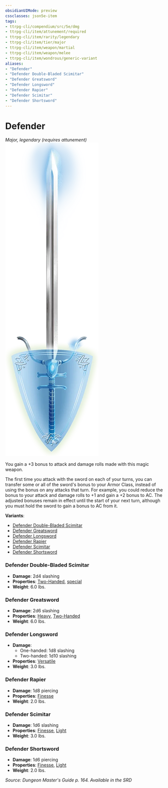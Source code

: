 ```yaml
---
obsidianUIMode: preview
cssclasses: json5e-item
tags:
- ttrpg-cli/compendium/src/5e/dmg
- ttrpg-cli/item/attunement/required
- ttrpg-cli/item/rarity/legendary
- ttrpg-cli/item/tier/major
- ttrpg-cli/item/weapon/martial
- ttrpg-cli/item/weapon/melee
- ttrpg-cli/item/wondrous/generic-variant
aliases: 
- "Defender"
- "Defender Double-Bladed Scimitar"
- "Defender Greatsword"
- "Defender Longsword"
- "Defender Rapier"
- "Defender Scimitar"
- "Defender Shortsword"
---
```

# Defender
*Major, legendary (requires attunement)*  
![](/CLI/items/img/defender.webp#right)


You gain a +3 bonus to attack and damage rolls made with this magic weapon.

The first time you attack with the sword on each of your turns, you can transfer some or all of the sword's bonus to your Armor Class, instead of using the bonus on any attacks that turn. For example, you could reduce the bonus to your attack and damage rolls to +1 and gain a +2 bonus to AC. The adjusted bonuses remain in effect until the start of your next turn, although you must hold the sword to gain a bonus to AC from it.

**Variants**:
- [Defender Double-Bladed Scimitar](#Defender%20Double-Bladed%20Scimitar)
- [Defender Greatsword](#Defender%20Greatsword)
- [Defender Longsword](#Defender%20Longsword)
- [Defender Rapier](#Defender%20Rapier)
- [Defender Scimitar](#Defender%20Scimitar)
- [Defender Shortsword](#Defender%20Shortsword)

### Defender Double-Bladed Scimitar

- **Damage**: 2d4 slashing
- **Properties**: [Two-Handed](/CLI/item-properties.md#Two-Handed), [special](/CLI/item-properties.md#Special%20Weapons)
- **Weight**: 6.0 lbs.

### Defender Greatsword

- **Damage**: 2d6 slashing
- **Properties**: [Heavy](/CLI/item-properties.md#Heavy), [Two-Handed](/CLI/item-properties.md#Two-Handed)
- **Weight**: 6.0 lbs.

### Defender Longsword

- **Damage**:
  - One-handed: 1d8 slashing
  - Two-handed: 1d10 slashing
- **Properties**: [Versatile](/CLI/item-properties.md#Versatile)
- **Weight**: 3.0 lbs.

### Defender Rapier

- **Damage**: 1d8 piercing
- **Properties**: [Finesse](/CLI/item-properties.md#Finesse)
- **Weight**: 2.0 lbs.

### Defender Scimitar

- **Damage**: 1d6 slashing
- **Properties**: [Finesse](/CLI/item-properties.md#Finesse), [Light](/CLI/item-properties.md#Light)
- **Weight**: 3.0 lbs.

### Defender Shortsword

- **Damage**: 1d6 piercing
- **Properties**: [Finesse](/CLI/item-properties.md#Finesse), [Light](/CLI/item-properties.md#Light)
- **Weight**: 2.0 lbs.


*Source: Dungeon Master's Guide p. 164. Available in the <span title='Systems Reference Document (5.1)'>SRD</span>*